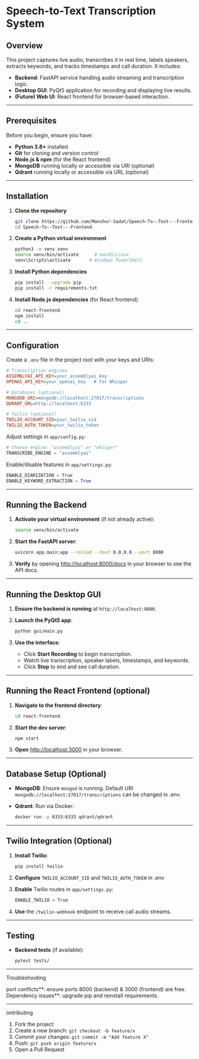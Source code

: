 # Speech-to-Text Transcription System

## Overview

This project captures live audio, transcribes it in real time, labels speakers, extracts keywords, and tracks timestamps and call duration. It includes:

* **Backend**: FastAPI service handling audio streaming and transcription logic.
* **Desktop GUI**: PyQt5 application for recording and displaying live results.
* **(Future) Web UI**: React frontend for browser-based interaction.

---

## Prerequisites

Before you begin, ensure you have:

* **Python 3.8+** installed
* **Git** for cloning and version control
* **Node.js & npm** (for the React frontend)
* **MongoDB** running locally or accessible via URI (optional)
* **Qdrant** running locally or accessible via URL (optional)

---

## Installation

1. **Clone the repository**

   ```bash
   git clone https://github.com/Manshor-Sadat/Speech-To--Text---Frontend.git
   cd Speech-To--Text---Frontend
   ```
2. **Create a Python virtual environment**

   ```bash
   python3 -m venv venv
   source venv/bin/activate      # macOS/Linux
   venv\Scripts\activate       # Windows PowerShell
   ```
3. **Install Python dependencies**

   ```bash
   pip install --upgrade pip
   pip install -r requirements.txt
   ```
4. **Install Node.js dependencies** (for React frontend)

   ```bash
   cd react-frontend
   npm install
   cd ..
   ```

---

## Configuration

Create a `.env` file in the project root with your keys and URIs:

```ini
# Transcription engines
ASSEMBLYAI_API_KEY=your_assemblyai_key
OPENAI_API_KEY=your_openai_key   # for Whisper

# Databases (optional)
MONGODB_URI=mongodb://localhost:27017/transcriptions
QDRANT_URL=http://localhost:6333

# Twilio (optional)
TWILIO_ACCOUNT_SID=your_twilio_sid
TWILIO_AUTH_TOKEN=your_twilio_token
```

Adjust settings in `app/config.py`:

```python
# Choose engine: "assemblyai" or "whisper"
TRANSCRIBE_ENGINE = "assemblyai"
```

Enable/disable features in `app/settings.py`:

```python
ENABLE_DIARIZATION = True
ENABLE_KEYWORD_EXTRACTION = True
```

---

## Running the Backend

1. **Activate your virtual environment** (if not already active):

   ```bash
   source venv/bin/activate
   ```
2. **Start the FastAPI server**:

   ```bash
   uvicorn app.main:app --reload --host 0.0.0.0 --port 8000
   ```
3. **Verify** by opening [http://localhost:8000/docs](http://localhost:8000/docs) in your browser to see the API docs.

---

## Running the Desktop GUI

1. **Ensure the backend is running** at `http://localhost:8000`.
2. **Launch the PyQt5 app**:

   ```bash
   python gui/main.py
   ```
3. **Use the interface**:

   * Click **Start Recording** to begin transcription.
   * Watch live transcription, speaker labels, timestamps, and keywords.
   * Click **Stop** to end and see call duration.

---

## Running the React Frontend (optional)

1. **Navigate to the frontend directory**:

   ```bash
   cd react-frontend
   ```
2. **Start the dev server**:

   ```bash
   npm start
   ```
3. **Open** [http://localhost:3000](http://localhost:3000) in your browser.

---

## Database Setup (Optional)

* **MongoDB**: Ensure `mongod` is running. Default URI `mongodb://localhost:27017/transcriptions` can be changed in .env.
* **Qdrant**: Run via Docker:

  ```bash
  docker run -p 6333:6333 qdrant/qdrant
  ```

---

## Twilio Integration (Optional)

1. **Install Twilio**:

   ```bash
   pip install twilio
   ```
2. **Configure** `TWILIO_ACCOUNT_SID` and `TWILIO_AUTH_TOKEN` in .env
3. **Enable** Twilio routes in `app/settings.py`:

   ```python
   ENABLE_TWILIO = True
   ```
4. **Use** the `/twilio-webhook` endpoint to receive call audio streams.

---

## Testing

* **Backend tests** (if available):

  ```bash
  pytest tests/
  ```

---

Troubleshooting

port conflicts**: ensure ports 8000 (backend) & 3000 (frontend) are free.
Dependency issues**: upgrade pip and reinstall requirements.

---

ontributing

1. Fork the project
2. Create a new branch: `git checkout -b feature/x`
3. Commit your changes: `git commit -m "Add feature X"`
4. Push: `git push origin feature/x`
5. Open a Pull Request


